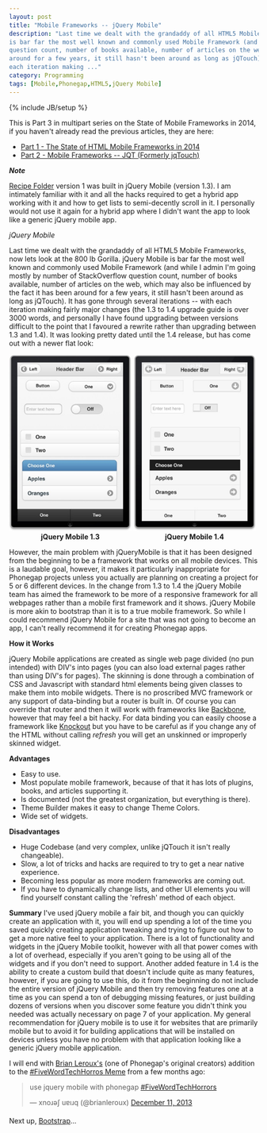 ```yaml
---
layout: post
title: "Mobile Frameworks -- jQuery Mobile"
description: "Last time we dealt with the grandaddy of all HTML5 Mobile Frameworks, now lets look at the 800 lb Gorilla.  jQuery Mobile
is bar far the most well known and commonly used Mobile Framework (and while I admin I'm going mostly by number of StackOverflow
question count, number of books available, number of articles on the web, which may also be influenced by the fact it has been
around for a few years, it still hasn't been around as long as jQTouch). It has gone through several iterations -- with
each iteration making ..."
category: Programming
tags: [Mobile,Phonegap,HTML5,jQuery Mobile]
---
```

{% include JB/setup %}

This is Part 3 in multipart series on the State of Mobile Frameworks in 2014, if you haven't already read the previous articles, they are here:

* [Part 1 - The State of HTML Mobile Frameworks in 2014](/programming/2014/04/22/the-state-of-html-mobile-frameworks-in-2014/)
* [Part 2 - Mobile Frameworks -- JQT (Formerly jqTouch)](http://www.agingcoder.com/programming/2014/04/24/mobile-frameworks-jqt/)

***Note***

[Recipe Folder](http://recipe-folder.com) version 1 was built in jQuery Mobile (version 1.3).  I am intimately familiar
with it and all the hacks required to get a hybrid app working with it and how to get lists to semi-decently scroll in it.
I personally would not use it again for a hybrid app where I didn't want the app to look like a generic jQuery mobile app.  

*jQuery Mobile*

Last time we dealt with the grandaddy of all HTML5 Mobile Frameworks, now lets look at the 800 lb Gorilla.  jQuery Mobile
is bar far the most well known and commonly used Mobile Framework (and while I admin I'm going mostly by number of StackOverflow
question count, number of books available, number of articles on the web, which may also be influenced by the fact it has been
around for a few years, it still hasn't been around as long as jQTouch).  It has gone through several iterations -- with
each iteration making fairly major changes (the 1.3 to 1.4 upgrade guide is over 3000 words, and personally I have found
upgrading between versions difficult to the point that I favoured a rewrite rather than upgrading between 1.3 and 1.4).  It was
looking pretty dated until the 1.4 release, but has come out with a newer flat look:

<style>
.phoneComparison > div {
    display: inline-block;
    width: 49%;
    text-align: center;
    font-weight: bold;
}
</style>

<div class="phoneComparison">
<div>
<img src="/img/mobile_frameworks/jquerymobile-1.3.jpg">
<span>jQuery Mobile 1.3</span>
</div>

<div>
<img src="/img/mobile_frameworks/jquerymobile-1.4.jpg">
<span>jQuery Mobile 1.4</span>
</div>
</div>

However, the main problem with jQueryMobile is that it has been designed from the beginning to be a framework that
works on all mobile devices.  This is a laudable goal, however, it makes it particularly inappropriate for Phonegap
projects unless you actually are planning on creating a project for 5 or 6 different devices.  In the change from 1.3
to 1.4 the jQuery Mobile team has aimed the framework to be more of a responsive framework for all webpages rather than
a mobile first framework and it shows.  jQuery Mobile is more akin to bootstrap than it is to a true mobile framework.
So while I could recommend jQuery Mobile for a site that was not going to become an app, I can't really recommend it
for creating Phonegap apps.

**How it Works**

jQuery Mobile applications are created as single web page divided (no pun intended) with DIV's into pages (you can also load
external pages rather than using DIV's for pages).  The skinning is done through a combination of CSS and Javascript
with standard html elements being given classes to make them into mobile widgets.  There is no proscribed MVC framework
or any support of data-binding but a router is built in.  Of course you can override that router and then it will work with
frameworks like [Backbone](http://backbonejs.org/), however that may feel a bit hacky.  For data binding you can easily
choose a framework like [Knockout](http://knockoutjs.com/) but you have to be careful as if you change any of the HTML
without calling _refresh_ you will get an unskinned or improperly skinned widget.

**Advantages**
- Easy to use.
- Most populate mobile framework, because of that it has lots of plugins, books, and articles supporting it.
- Is documented (not the greatest organization, but everything is there).
- Theme Builder makes it easy to change Theme Colors.
- Wide set of widgets.

**Disadvantages**
- Huge Codebase (and very complex, unlike jQTouch it isn't really changeable).
- Slow, a lot of tricks and hacks are required to try to get a near native experience.
- Becoming less popular as more modern frameworks are coming out.
- If you have to dynamically change lists, and other UI elements you will find yourself constant calling the
  'refresh' method of each object.

**Summary**
I've used jQuery mobile a fair bit, and though you can quickly create an application with it, you will end up spending
a lot of the time you saved quickly creating application tweaking and trying to figure out how to get a more native
feel to your application.  There is a lot of functionality and widgets in the jQuery Mobile toolkit, however with all that
power comes with a lot of overhead, especially if you aren't going to be using all of the widgets and if you don't need
to support.  Another added feature in 1.4 is the ability to create a custom build that doesn't include quite as many
features, however, if you are going to use this, do it from the beginning do not include the entire version of jQuery Mobile
and then try removing features one at a time as you can spend a ton of debugging missing features, or just building
dozens of versions when you discover some feature you didn't think you needed was actually necessary on page 7 of your
application.  My general recommendation for jQuery mobile is to use it for websites that are primarily mobile but to avoid
it for building applications that will be installed on devices unless you have no problem with that application looking
like a generic jQuery mobile application.

I will end with [Brian Leroux's](https://twitter.com/brianleroux/) (one of Phonegap's original creators) addition to the
[#FiveWordTechHorros Meme](https://twitter.com/search?q=%23FiveWordTechHorrors&src=hash) from a few months ago:

<div style="width:500px;margin: 0 auto 20px;">
<blockquote class="twitter-tweet" lang="en"><p>use jquery mobile with phonegap <a href="https://twitter.com/search?q=%23FiveWordTechHorrors&amp;src=hash">#FiveWordTechHorrors</a></p>&mdash; xnoɹǝʃ uɐıɹq (@brianleroux) <a href="https://twitter.com/brianleroux/statuses/410650764101439488">December 11, 2013</a></blockquote>
<script async src="//platform.twitter.com/widgets.js" charset="utf-8"></script>
</div>



Next up, [Bootstrap](/2014/05/08/mobile-frameworks-bootstrap/)...

